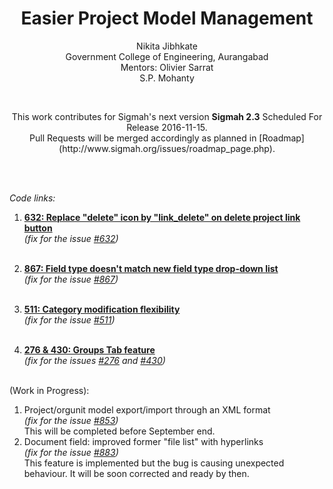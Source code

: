 <h1 align="center">Easier Project Model Management</h1>
<p align="center">Nikita Jibhkate<br> Government College of Engineering, Aurangabad<br>Mentors: Olivier Sarrat<br>   S.P. Mohanty </p>
<br>
<p align="center">This work contributes for Sigmah's next version <b>Sigmah 2.3</b> Scheduled For Release 2016-11-15.<br>
Pull Requests will be merged accordingly as planned in [Roadmap](http://www.sigmah.org/issues/roadmap_page.php).</p><br><br>

<i>Code links:</i>
<br>
1. <b>[632: Replace "delete" icon by "link_delete" on delete project link button](https://github.com/sigmah-dev/sigmah/pull/30/commits)</b>
      <br><i>(fix for the issue [#632](http://www.sigmah.org/issues/view.php?id=632))</i><br><br>

2. <b>[867: Field type doesn't match new field type drop-down list](https://github.com/sigmah-dev/sigmah/pull/35/commits)</b>
      <br><i>(fix for the issue [#867](http://www.sigmah.org/issues/view.php?id=867))</i><br><br>

3. <b>[511: Category modification flexibility](https://github.com/sigmah-dev/sigmah/pull/36/commits)</b>
      <br><i>(fix for the issue [#511](http://www.sigmah.org/issues/view.php?id=511))</i>
<br><br>
4. <b>[276 & 430: Groups Tab feature](https://github.com/sigmah-dev/sigmah/pull/37/commits)</b>
      <br><i>(fix for the issues [#276](http://www.sigmah.org/issues/view.php?id=276) and [#430](http://www.sigmah.org/issues/view.php?id=430))</i>
<br><br>

(Work in Progress):<br>
1. Project/orgunit model export/import through an XML format<br><i>(fix for the issue [#853](http://www.sigmah.org/issues/view.php?id=853))</i><br>
This will be completed before September end.<br>
2. Document field: improved former "file list" with hyperlinks<br><i>(fix for the issue [#883](http://www.sigmah.org/issues/view.php?id=883))</i><br>
This feature is implemented but the bug is causing unexpected behaviour. It will be soon corrected and ready by then.
<br>

